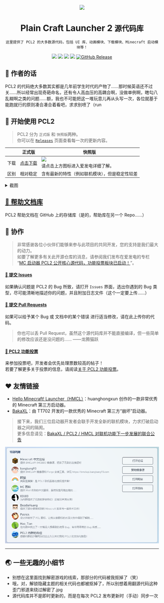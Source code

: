 <div align="center">

![](https://i0.hdslb.com/bfs/article/4f9385709a30d2c854c9af3fb79edcb1a3517169.png@942w_284h_progressive.webp)
<!--此图片来自龙腾猫跃的爱发电，不占用Git存储库。-->

# Plain Craft Launcher 2 `源代码库`

`这里提供了 PCL2 的大多数源代码，包括 UI 库、动画模块、下载模块、Minecraft 启动模块等！`

[![](https://img.shields.io/badge/Support-US-946ce6?style=flat&logo=cashapp&logoColor=bb9aff)](https://afdian.net/@LTCat)
[![](https://img.shields.io/github/forks/Hex-Dragon/PCL2?style=flat&logo=github)](https://github.com/Hex-Dragon/PCL2/network/members)
![](https://img.shields.io/github/stars/Hex-Dragon/PCL2?style=flat&logo=github)
[![](https://img.shields.io/badge/License-Custom-A31F34?logo=.NET&logoColor=ffffff&style=flat)](https://github.com/Hex-Dragon/PCL2/blob/main/LICENSE.txt)
[![GitHub Release](https://img.shields.io/github/v/release/Hex-Dragon/PCL2)](https://github.com/Richasy/Hex-Dragon/PCL2)
<!--Badges 来自 Pull Request #192-->
</div>

## 📢 作者的话
PCL2 的代码绝大多数其实都是几年前学生时代的产物了……那时候英语还不过关……所以经常出现奇葩命名，还有令人高血压的高耦合啊，没做单例啊，瞎勾八乱糊啊之类的问题……额，我也不可能把这一堆玩意儿再从头写一次，各位就基于能跑就行的原则凑合凑合着看吧，求求别喷了（run

## 🙌 开始使用 PCL2
> PCL2 分为 `正式版` 和 `快照版`两种。<br>
> 你可以在 [`Releases`](https://github.com/Hex-Dragon) 页面查看每一次的更新内容。
> 
| |**正式版**|**快照版**|
|-|-|-|
|下载|[点击下载](https://afdian.net/p/0164034c016c11ebafcb52540025c377)|[![](https://img.shields.io/badge/爱发电-@龙腾猫跃-946ce6?style=flat&logoColor=bb9aff)](https://afdian.net/@LTCat)<br>请点击上方图标进入爱发电详细了解。|
|区别|相对稳定|含有最新的特性（例如联机模块），但是稳定性较差|

<details>
<summary>截图</summary>
<!--未在爱发电找到合适的截图，暂且上传一个……如果嫌慢可以在前面加“https://ghproxy.net/https://raw.githubusercontent.com/Hex-Dragon/PCL2/main/”第三方加速-->
<div align="center">

![](Screenshot1.png)
首页
</div>
</details>

## [📖 帮助文档库](https://github.com/LTCatt/PCL2Help)
PCL2 帮助文档在 GitHub 上的存储库（是的，帮助库在另一个 Repo……）

## 🚀 协作
> 非常感谢各位小伙伴们能够来参与此项目的共同开发，您的支持是我们最大的动力。<br>
> 如要了解更多有关此开源仓库的消息，请参阅我们发布在爱发电的专栏 “[MC 启动器 PCL2 公开核心源代码，功能投票板块已启动！](https://afdian.net/p/dfc2bba0153e11eda98152540025c377)”。

<!--个人认为PR/Issues也属于项目的协作，因此其出现在了此处；如果认为有问题，可以在此处提交修改请求。-->

#### [🎯 提交 Issues](https://github.com/Hex-Dragon/PCL2/issues/new)
如果确认问题是 PCL2 的 Bug 所致，请打开 `Issues` 界面，选出你遇到的 Bug 类型，尽可能清晰地描述你的问题，并且附加日志文件（这个一定要上传……）
#### [🎇 提交 Pull Requests](https://github.com/Hex-Dragon/PCL2/pulls)
如果可以给予某个 Bug 或 文档中的某个错误 进行适当修改，请在此上传你的代码。
>你也可以丢 Pull Request，虽然这个源代码库并不能直接编译，但一些简单的修改应该还是没问题的……  ——龙腾猫跃

#### [🙋 PCL2 功能投票](https://github.com/Hex-Dragon/PCL2/discussions/categories/%E5%8A%9F%E8%83%BD%E6%8A%95%E7%A5%A8)
来参加投票吧，开发者会优先处理票数较高的帖子！<br>
若要了解更多关于投票的信息，请阅读[关于 PCL2 功能投票](https://github.com/Hex-Dragon/PCL2/discussions/categories/2)。

## ❤️ 友情链接
- [Hello Minecraft! Launcher（HMCL）](https://hmcl.huangyuhui.net/)：huanghongxun 创作的一款非常优秀的 Minecraft 第三方启动器。
- [BakaXL](https://www.bakaxl.com)：由 TT702 开发的一款优秀的 Minecraft 第三方“崩坏”启动器。
> 接下来，我们三位启动器开发者会联手开发全新的联机模块，力求打破启动器之间的隔阂。<br>更多信息请见：[BakaXL / PCL2 / HMCL 对联机功能下一步发展的联合公告](https://www.bilibili.com/read/cv19553778)

![](Thanks.png)

---
## 🌏 一些无趣的小细节
- 别想在这里面找到解密游戏的线索，那部分的代码被我抠掉了（笑）
- 哦，对，解锁隐藏主题的相关代码也都被抠掉了，所以别想着用翻源代码这种歪门邪道来绕过解密了.jpg
- 源代码库并不是即时更新的，而是在每次 PCL2 发布更新时（手动）同步一次